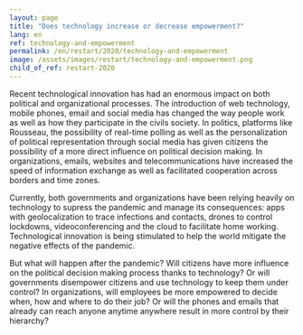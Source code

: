 ```yaml
---
layout: page
title: "Does technology increase or decrease empowerment?"
lang: en
ref: technology-and-empowerment
permalink: /en/restart/2020/technology-and-empowerment
image: /assets/images/restart/technology-and-empowerment.png
child_of_ref: restart-2020
---
```


Recent technological innovation has had an enormous impact on both political and
organizational processes. The introduction of web technology, mobile phones, email and
social media has changed the way people work as well as how they participate in the civils
society. In politics, platforms like Rousseau, the possibility of real-time polling as well as the
personalization of political representation through social media has given citizens the
possibility of a more direct influence on political decision making. In organizations, emails,
websites and telecommunications have increased the speed of information exchange as
well as facilitated cooperation across borders and time zones.

Currently, both governments and organizations have been relying heavily on technology to
supress the pandemic and manage its consequences: apps with geolocalization to trace
infections and contacts, drones to control lockdowns, videoconferencing and the cloud to
facilitate home working. Technological innovation is being stimulated to help the world
mitigate the negative effects of the pandemic.

But what will happen after the pandemic? Will citizens have more influence on the political
decision making process thanks to technology? Or will governments disempower citizens
and use technology to keep them under control? In organizations, will employees be more
empowered to decide when, how and where to do their job? Or will the phones and emails
that already can reach anyone anytime anywhere result in more control by their hierarchy?

